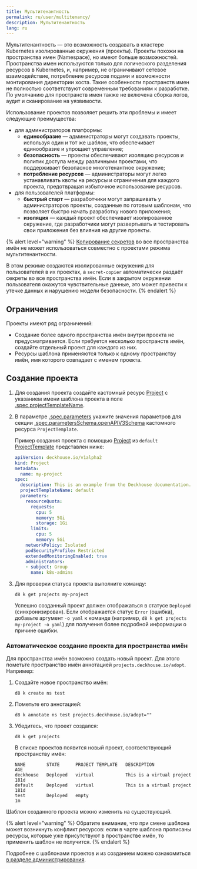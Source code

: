 ```yaml
---
title: Мультитенантность
permalink: ru/user/multitenancy/
description: Мультитенантность
lang: ru
---
```


Мультитенантность — это возможность создавать в кластере Kubernetes изолированные окружения (проекты). Проекты похожи на пространства имен (Namespace), но имеют больше возможностей. Пространства имен используются только для логического разделения ресурсов в Kubernetes, и, например, не ограничивают сетевое взаимодействие, потребление ресурсов подами и возможности монтирования директории хоста. Такие особенности пространств имен не полностью соответствуют современным требованиям к разработке. По умолчанию для пространств имен также не включена сборка логов, аудит и сканирование на уязвимости.

Использование проектов позволяет решить эти проблемы и имеет следующие преимущества:

* для администраторов платформы:
  * **единообразие** — администраторы могут создавать проекты, используя один и тот же шаблон, что обеспечивает единообразие и упрощает управление;
  * **безопасность** — проекты обеспечивают изоляцию ресурсов и политик доступа между различными проектами, что поддерживает безопасное многотенантное окружение;
  * **потребление ресурсов** — администраторы могут легко устанавливать квоты на ресурсы и ограничения для каждого проекта, предотвращая избыточное использование ресурсов.
* для пользователей платформы:
  * **быстрый старт** — разработчики могут запрашивать у администраторов проекты, созданные по готовым шаблонам, что позволяет быстро начать разработку нового приложения;
  * **изоляция** — каждый проект обеспечивает изолированное окружение, где разработчики могут развертывать и тестировать свои приложения без влияния на другие проекты.

{% alert level="warning" %}
[Копирование секретов](TODO?) во все пространства имён не может использоваться совместно с проектами режима мультитенантности.

В этом режиме создаются изолированные окружения для пользователей в их проектах, а `secret-copier` автоматически раздаёт секреты во все пространства имён.
Если в закрытом окружении пользователя окажутся чувствительные данные, это может привести к утечке данных и нарушению модели безопасности.
{% endalert %}

## Ограничения

Проекты имеют ряд ограничений:

- Создание более одного пространства имён внутри проекта не предусматривается. Если требуется несколько пространств имён, создайте отдельный проект для каждого из них.
- Ресурсы шаблона применяются только к одному пространству имён, имя которого совпадает с именем проекта.

## Создание проекта

1. Для создания проекта создайте кастомный ресурс [Project](cr.html#project) с указанием имени шаблона проекта в поле [.spec.projectTemplateName](cr.html#project-v1alpha2-spec-projecttemplatename).
2. В параметре [.spec.parameters](cr.html#project-v1alpha2-spec-parameters) укажите значения параметров для секции [.spec.parametersSchema.openAPIV3Schema](cr.html#projecttemplate-v1alpha1-spec-parametersschema-openapiv3schema) кастомного ресурса `ProjectTemplate`.

   Пример создания проекта с помощью [Project](cr.html#project) из `default` [ProjectTemplate](cr.html#projecttemplate) представлен ниже:

   ```yaml
   apiVersion: deckhouse.io/v1alpha2
   kind: Project
   metadata:
     name: my-project
   spec:
     description: This is an example from the Deckhouse documentation.
     projectTemplateName: default
     parameters:
       resourceQuota:
         requests:
           cpu: 5
           memory: 5Gi
           storage: 1Gi
         limits:
           cpu: 5
           memory: 5Gi
       networkPolicy: Isolated
       podSecurityProfile: Restricted
       extendedMonitoringEnabled: true
       administrators:
       - subject: Group
         name: k8s-admins
   ```

3. Для проверки статуса проекта выполните команду:

   ```shell
   d8 k get projects my-project
   ```

   Успешно созданный проект должен отображаться в статусе `Deployed` (синхронизирован). Если отображается статус `Error` (ошибка), добавьте аргумент `-o yaml` к команде (например, `d8 k get projects my-project -o yaml`) для получения более подробной информации о причине ошибки.

### Автоматическое создание проекта для пространства имён

Для пространства имён возможно создать новый проект. Для этого пометьте пространство имён аннотацией `projects.deckhouse.io/adopt`. Например:

1. Создайте новое пространство имён:

   ```shell
   d8 k create ns test
   ```

1. Пометьте его аннотацией:

   ```shell
   d8 k annotate ns test projects.deckhouse.io/adopt=""
   ```

1. Убедитесь, что проект создался:

   ```shell
   d8 k get projects
   ```

   В списке проектов появится новый проект, соответствующий пространству имён:

   ```console
   NAME        STATE      PROJECT TEMPLATE   DESCRIPTION                                            AGE
   deckhouse   Deployed   virtual            This is a virtual project                              181d
   default     Deployed   virtual            This is a virtual project                              181d
   test        Deployed   empty                                                                     1m
   ```

Шаблон созданного проекта можно изменить на существующий.

{% alert level="warning" %}
Обратите внимание, что при смене шаблона может возникнуть конфликт ресурсов: если в чарте шаблона прописаны ресурсы, которые уже присутствуют в пространстве имён, то применить шаблон не получится.
{% endalert %}

Подробнее с шаблонами проектов и из созданием можно ознакомиться [в разделе администрирования](../admin/multitenancy.html).
